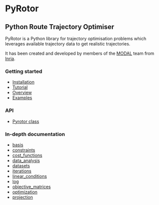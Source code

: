 [//]: # (To create the doc, run the following command: make html)
[//]: # (To write beautiful markdown: https://github.com/adam-p/markdown-here/wiki/Markdown-Cheatsheet)

# PyRotor
## Python Route Trajectory Optimiser

PyRotor is a Python library for trajectory optimisation problems which leverages available trajectory data to get realistic trajectories.

It has been created and developed by members of the [MODAL](https://team.inria.fr/modal/) team from [Inria](https://www.inria.fr).

### Getting started
* [Installation](usage/installation.md)
* [Tutorial](usage/tutorial.md)
* [Overview](usage/overview.md)
* [Examples](usage/features.md)

### API
* [Pyrotor class](pyrotor.md)

### In-depth documentation
* [basis](basis.md)
* [constraints](constraints.md)
* [cost_functions](cost_functions.md)
* [data_analysis](data_analysis.md)
* [datasets](datasets.md)
* [iterations](iterations.md)
* [linear_conditions](linear_conditions.md)
* [log](log.md)
* [objective_matrices](objective_matrices.md)
* [optimization](optimization.md)
* [projection](projection.md)
